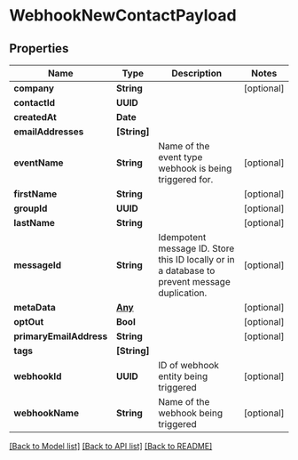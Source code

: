 # WebhookNewContactPayload

## Properties
Name | Type | Description | Notes
------------ | ------------- | ------------- | -------------
**company** | **String** |  | [optional] 
**contactId** | **UUID** |  | 
**createdAt** | **Date** |  | 
**emailAddresses** | **[String]** |  | 
**eventName** | **String** | Name of the event type webhook is being triggered for. | [optional] 
**firstName** | **String** |  | [optional] 
**groupId** | **UUID** |  | [optional] 
**lastName** | **String** |  | [optional] 
**messageId** | **String** | Idempotent message ID. Store this ID locally or in a database to prevent message duplication. | [optional] 
**metaData** | [**Any**]() |  | [optional] 
**optOut** | **Bool** |  | [optional] 
**primaryEmailAddress** | **String** |  | [optional] 
**tags** | **[String]** |  | 
**webhookId** | **UUID** | ID of webhook entity being triggered | [optional] 
**webhookName** | **String** | Name of the webhook being triggered | [optional] 

[[Back to Model list]](../README#documentation-for-models) [[Back to API list]](../README#documentation-for-api-endpoints) [[Back to README]](../README)


